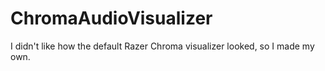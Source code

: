 # ChromaAudioVisualizer
I didn't like how the default Razer Chroma visualizer looked, so I made my own.
